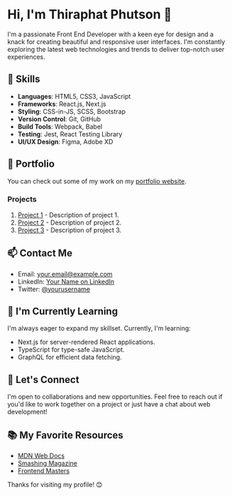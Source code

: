 # Hi, I'm Thiraphat Phutson 👋

I'm a passionate Front End Developer with a keen eye for design and a knack for creating beautiful and responsive user interfaces. I'm constantly exploring the latest web technologies and trends to deliver top-notch user experiences.

## 🔧 Skills

- **Languages**: HTML5, CSS3, JavaScript
- **Frameworks**: React.js, Next.js
- **Styling**: CSS-in-JS, SCSS, Bootstrap
- **Version Control**: Git, GitHub
- **Build Tools**: Webpack, Babel
- **Testing**: Jest, React Testing Library
- **UI/UX Design**: Figma, Adobe XD

## 💼 Portfolio

You can check out some of my work on my [portfolio website](https://www.yourportfolio.com).

### Projects

1. [Project 1](https://github.com/yourusername/project1) - Description of project 1.
2. [Project 2](https://github.com/yourusername/project2) - Description of project 2.
3. [Project 3](https://github.com/yourusername/project3) - Description of project 3.

## 📫 Contact Me

- Email: [your.email@example.com](mailto:your.email@example.com)
- LinkedIn: [Your Name on LinkedIn](https://www.linkedin.com/in/yourname/)
- Twitter: [@yourusername](https://twitter.com/yourusername)

## 🌱 I'm Currently Learning

I'm always eager to expand my skillset. Currently, I'm learning:

- Next.js for server-rendered React applications.
- TypeScript for type-safe JavaScript.
- GraphQL for efficient data fetching.

## 🤝 Let's Connect

I'm open to collaborations and new opportunities. Feel free to reach out if you'd like to work together on a project or just have a chat about web development!

## 📚 My Favorite Resources

- [MDN Web Docs](https://developer.mozilla.org/)
- [Smashing Magazine](https://www.smashingmagazine.com/)
- [Frontend Masters](https://frontendmasters.com/)

Thanks for visiting my profile! 😊
